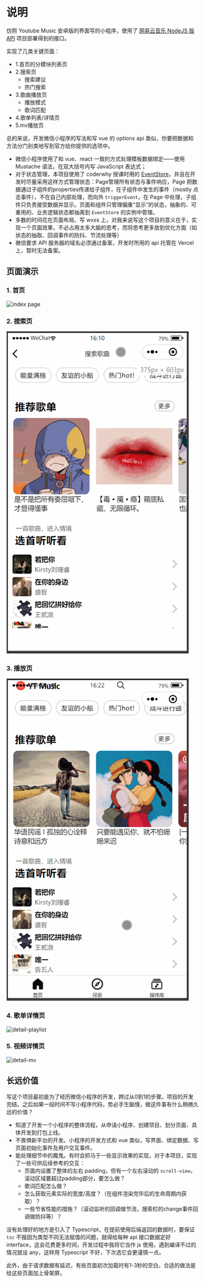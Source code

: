 # 说明

仿照 Youtube Music 安卓版的界面写的小程序，使用了 [网易云音乐 NodeJS 版API](https://neteasecloudmusicapi.vercel.app/) 项目部署得到的接口。

实现了几类关键页面：
  - 1.首页的分模块列表页
  - 2.搜索页
    - 搜索建议
    - 热门搜索
  - 3.歌曲播放页
    - 播放模式
    - 歌词匹配
  - 4.歌单列表/详情页
  - 5.mv播放页

总的来说，开发微信小程序的写法和写 vue 的 options api 类似，你要把数据和方法分门别类地写到官方给你提供的选项中。
  - 微信小程序使用了和 vue、react 一致的方式处理模板数据绑定——使用 Mustache 语法，在双大括号内写 JavaScript 表达式；
  - 对于状态管理，本项目使用了 coderwhy 授课时用的 [EventStore](https://github.com/coderwhy/hy-event-store)，并且在开发时尽量采用这样方式管理状态：Page管理所有状态与事件响应，Page 把数据通过子组件的properties传递给子组件，在子组件中发生的事件（mostly 点击事件），不在自己内部处理，而向外 `triggerEvent`，在 Page 中处理，子组件只负责接受数据并显示。页面和组件只管理偏重“显示”的状态，抽象的、可重用的、业务逻辑状态都抽离到 `EventStore` 的实例中管理。
  - 多数的时间花在页面布局、写 wxss 上，对我来说写这个项目的意义在于，实现一个页面效果，不必占用太多大脑的思考，而将思考更多放到优化方面（如状态的抽取、回调事件的防抖、节流处理等）
  - 微信要求 API 服务器的域名必须通过备案，开发时所用的 api 托管在 Vercel 上，暂时无法备案。

## 页面演示

### 1. 首页
<img src="./screenshots/1.index.gif" width="200" alt="index page">

### 2. 搜索页
![detail-search](./screenshots/2.detail-search.gif)

### 3. 播放页
![player](./screenshots/3.player.gif)

### 4. 歌单详情页
![detail-playlist](./screenshots/4.detail-playlist.gif)

### 5. 视频详情页
![detail-mv](./screenshots/5.detail-mv.gif)

## 长远价值

写这个项目最初是为了经历微信小程序的开发，跨过从0到1的步骤。项目的开发完结，之后如果一段时间不写小程序代码，势必手生脑慢，做这件事有什么稍微久远的价值？

- 知道了开发一个小程序的整体流程，从申请小程序、创建项目、划分页面、具体开发到打包上线。
- 不畏惧新平台的开发。小程序的开发方式和 vue 类似，写界面、绑定数据、写页面初始化事件及用户交互事件。
- 能处理细节中的魔鬼。有时会抓马于一些显示效果的实现，对于本项目，实现了一些可供后续参考的交互：
  - 页面内设置了整体的左右 padding，但有一个左右滚动的 `scroll-view`，滚动区域要超过padding部分，要怎么做？
  - 歌词匹配怎么做？
  - 怎么获取元素实际的宽度/高度？（在组件渲染完毕后的生命周期内获取）？
  - 一些节省性能的措施？（滚动监听的回调做节流，搜索栏的change事件回调做防抖等）？

没有处理好的地方是引入了 Typescript，在提前使用后端返回的数据时，要保证 `tsc` 不报因为类型不同无法赋值的问题，就得给每种 api 接口数据定好 interface，这会花费更多时间，开发过程中我将它当作 js 使用，遇到编译不过的情况就设 any，这样用 Typescript 不好，下次选它会更谨慎一点。

此外，由于请求数据有延迟，有些页面初次加载时有1-3秒的空白，合适的做法是给这些页面加上骨架屏。